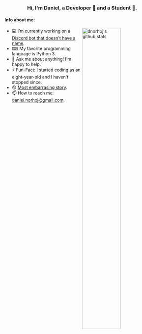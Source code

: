 <!-- Banner -->
<h3 align="center">Hi, I'm Daniel, a Developer 🚀 and a Student 📓.</h3>

#### **Info about me:**

<!-- Any image aligned to the right. Beware the width -->
<a href="https://github.com/dnorhoj">
  <img width="50%" align="right" alt="dnorhoj's github stats" src="https://github-readme-stats.vercel.app/api?username=dnorhoj&show_icons=true&hide_border=true" />
</a>

- 💻 I’m currently working on a [Discord bot that doesn't have a name](https://github.com/dnorhoj/unnammeddiscordbot).
- ⌨ My favorite programming language is Python 3.
- 💬 Ask me about anything! I'm happy to help.
- ⚡️ Fun-Fact: I started coding as an eight-year-old and I haven't stopped since.
- 😰 [Most embarrasing story](https://youtu.be/dQw4w9WgXcQ).
- 📫 How to reach me: [daniel.norhoj@gmail.com](mailto:daniel.norhoj@gmail.com).
